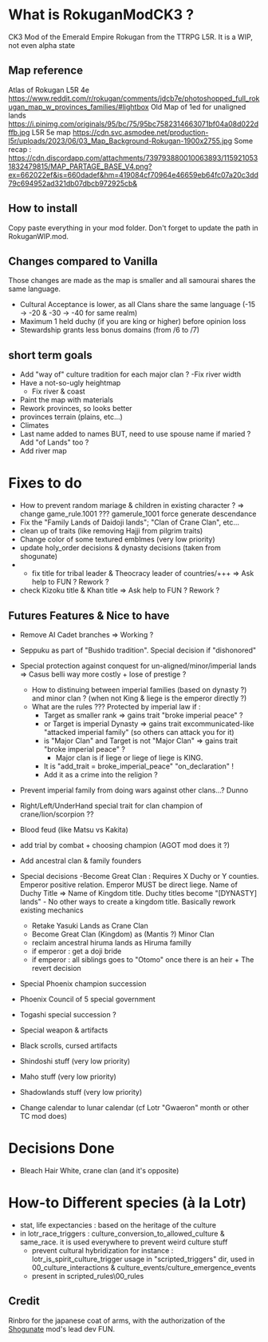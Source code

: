 # What is RokuganModCK3 ?
CK3 Mod of the Emerald Empire Rokugan from the TTRPG L5R.
It is a WIP, not even alpha state

## Map reference 
Atlas of Rokugan L5R 4e
https://www.reddit.com/r/rokugan/comments/jdcb7e/photoshopped_full_rokugan_map_w_provinces_families/#lightbox
Old Map of 1ed for unaligned lands
https://i.pinimg.com/originals/95/bc/75/95bc7582314663071bf04a08d022dffb.jpg
L5R 5e map 
https://cdn.svc.asmodee.net/production-l5r/uploads/2023/06/03_Map_Background-Rokugan-1900x2755.jpg
Some recap :
https://cdn.discordapp.com/attachments/739793880010063893/1159210531832479815/MAP_PARTAGE_BASE_V4.png?ex=662022ef&is=660dadef&hm=419084cf70964e46659eb64fc07a20c3dd79c694952ad321db07dbcb972925cb&



## How to install
Copy paste everything in your mod folder. Don't forget to update the path in RokuganWIP.mod.

## Changes compared to Vanilla
Those changes are made as the map is smaller and all samourai shares the same language.
- Cultural Acceptance is lower, as all Clans share the same language (-15 -> -20 & -30 -> -40 for same realm)
- Maximum 1 held duchy (if you are king or higher) before opinion loss
- Stewardship grants less bonus domains (from /6 to /7)

## short term goals 
- Add "way of" culture tradition for each major clan ?
-Fix river width
- Have a not-so-ugly heightmap
	- Fix river & coast 
- Paint the map with materials
- Rework provinces, so looks better
- provinces terrain (plains, etc...)
- Climates
- Last name added to names BUT, need to use spouse name if maried ? Add "of Lands" too ?
- Add river map


# Fixes to do
- How to prevent random mariage & children in existing character ? => change game_rule.1001 ??? gamerule_1001 force generate descendance
- Fix the "Family Lands of Daidoji lands"; "Clan of Crane Clan", etc...
- clean up of traits (like removing Hajji  from pilgrim traits)
- Change color of some textured emblmes (very low priority)
- update holy_order decisions & dynasty decisions (taken from shogunate)
- - fix title for tribal leader & Theocracy leader of countries/+++ => Ask help to FUN ? Rework ?
- check Kizoku title & Khan title => Ask help to FUN ? Rework ?

## Futures Features & Nice to have
- Remove AI Cadet branches => Working ?
- Seppuku as  part of "Bushido tradition". Special decision if "dishonored"
- Special protection against conquest for un-aligned/minor/imperial lands => Casus belli way more costly + lose of prestige ?
	- How to distinuing between imperial families (based on dynasty ?) and minor clan ? (when not King & liege is the emperor directly ?)
	- What are the rules ??? Protected by imperial law if :
		- Target as smaller rank => gains trait "broke imperial peace" ?
		- or Target is imperial Dynasty => gains trait excommunicated-like "attacked imperial family" (so others can attack you for it)
		- is "Major Clan" and Target is not "Major Clan" => gains trait "broke imperial peace" ?
			- Major clan is if liege or liege of liege is KING.
		- It is "add_trait = broke_imperial_peace" "on_declaration" !
		- Add it as a crime into the religion ?
- Prevent imperial family from doing wars against other clans...? Dunno
- Right/Left/UnderHand special trait for clan champion of crane/lion/scorpion ??
- Blood feud (like Matsu vs Kakita)
- add trial by combat + choosing champion (AGOT mod does it ?)
- Add ancestral clan & family founders
- Special decisions
	-Become Great Clan : Requires X Duchy or Y counties. Emperor positive relation. Emperor MUST be direct liege. Name of Duchy Title => Name of Kingdom title. Duchy titles become "[DYNASTY] lands"
		- No other ways to create a kingdom title. Basically rework existing mechanics
	- Retake Yasuki Lands as Crane Clan
 	- Become Great Clan (Kingdom) as (Mantis ?) Minor Clan 
	- reclaim ancestral hiruma lands as Hiruma familly
	- if emperor : get a doji bride
	- if emperor : all siblings goes to "Otomo" once there is an heir + The revert decision

- Special Phoenix champion succession
- Phoenix Council of 5 special government
- Togashi special succession ?
- Special weapon & artifacts
- Black scrolls, cursed artifacts
- Shindoshi stuff (very low priority)
- Maho stuff (very low priority)
- Shadowlands stuff (very low priority)
- Change calendar to lunar calendar (cf Lotr "Gwaeron" month or other TC mod does)

# Decisions Done
- Bleach Hair White, crane clan (and it's opposite)

# How-to Different species (à la Lotr)
- stat, life expectancies :  based on the heritage of the culture
- in lotr_race_triggers : culture_conversion_to_allowed_culture & same_race. it is used everywhere to prevent weird culture stuff
	- prevent cultural hybridization for instance : lotr_is_spirit_culture_trigger usage in "scripted_triggers" dir, used in 00_culture_interactions & culture_events/culture_emergence_events
	- present in scripted_rules\00_rules

## Credit

Rinbro for the japanese coat of arms, with the authorization of the [Shogunate](https://steamcommunity.com/sharedfiles/filedetails/?id=2253278582) mod's lead dev FUN.
